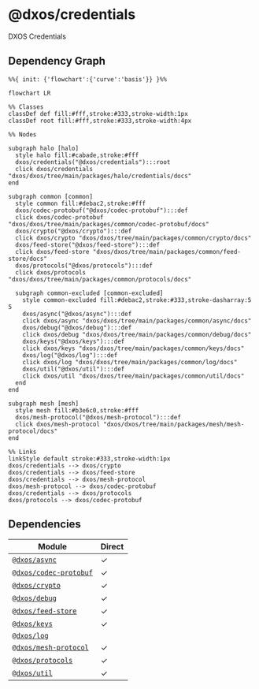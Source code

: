 # @dxos/credentials

DXOS Credentials

## Dependency Graph

```mermaid
%%{ init: {'flowchart':{'curve':'basis'}} }%%

flowchart LR

%% Classes
classDef def fill:#fff,stroke:#333,stroke-width:1px
classDef root fill:#fff,stroke:#333,stroke-width:4px

%% Nodes

subgraph halo [halo]
  style halo fill:#cabade,stroke:#fff
  dxos/credentials("@dxos/credentials"):::root
  click dxos/credentials "dxos/dxos/tree/main/packages/halo/credentials/docs"
end

subgraph common [common]
  style common fill:#debac2,stroke:#fff
  dxos/codec-protobuf("@dxos/codec-protobuf"):::def
  click dxos/codec-protobuf "dxos/dxos/tree/main/packages/common/codec-protobuf/docs"
  dxos/crypto("@dxos/crypto"):::def
  click dxos/crypto "dxos/dxos/tree/main/packages/common/crypto/docs"
  dxos/feed-store("@dxos/feed-store"):::def
  click dxos/feed-store "dxos/dxos/tree/main/packages/common/feed-store/docs"
  dxos/protocols("@dxos/protocols"):::def
  click dxos/protocols "dxos/dxos/tree/main/packages/common/protocols/docs"

  subgraph common-excluded [common-excluded]
    style common-excluded fill:#debac2,stroke:#333,stroke-dasharray:5 5
    dxos/async("@dxos/async"):::def
    click dxos/async "dxos/dxos/tree/main/packages/common/async/docs"
    dxos/debug("@dxos/debug"):::def
    click dxos/debug "dxos/dxos/tree/main/packages/common/debug/docs"
    dxos/keys("@dxos/keys"):::def
    click dxos/keys "dxos/dxos/tree/main/packages/common/keys/docs"
    dxos/log("@dxos/log"):::def
    click dxos/log "dxos/dxos/tree/main/packages/common/log/docs"
    dxos/util("@dxos/util"):::def
    click dxos/util "dxos/dxos/tree/main/packages/common/util/docs"
  end
end

subgraph mesh [mesh]
  style mesh fill:#b3e6c0,stroke:#fff
  dxos/mesh-protocol("@dxos/mesh-protocol"):::def
  click dxos/mesh-protocol "dxos/dxos/tree/main/packages/mesh/mesh-protocol/docs"
end

%% Links
linkStyle default stroke:#333,stroke-width:1px
dxos/credentials --> dxos/crypto
dxos/credentials --> dxos/feed-store
dxos/credentials --> dxos/mesh-protocol
dxos/mesh-protocol --> dxos/codec-protobuf
dxos/credentials --> dxos/protocols
dxos/protocols --> dxos/codec-protobuf
```

## Dependencies

| Module | Direct |
|---|---|
| [`@dxos/async`](../../../common/async/docs/README.md) | &check; |
| [`@dxos/codec-protobuf`](../../../common/codec-protobuf/docs/README.md) | &check; |
| [`@dxos/crypto`](../../../common/crypto/docs/README.md) | &check; |
| [`@dxos/debug`](../../../common/debug/docs/README.md) | &check; |
| [`@dxos/feed-store`](../../../common/feed-store/docs/README.md) | &check; |
| [`@dxos/keys`](../../../common/keys/docs/README.md) | &check; |
| [`@dxos/log`](../../../common/log/docs/README.md) |  |
| [`@dxos/mesh-protocol`](../../../mesh/mesh-protocol/docs/README.md) | &check; |
| [`@dxos/protocols`](../../../common/protocols/docs/README.md) | &check; |
| [`@dxos/util`](../../../common/util/docs/README.md) | &check; |
